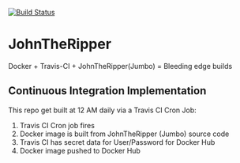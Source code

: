 [![Build Status](https://travis-ci.org/obscuritylabs/JohnTheRipper.svg?branch=master)](https://travis-ci.org/obscuritylabs/JohnTheRipper)
# JohnTheRipper
Docker + Travis-CI + JohnTheRipper(Jumbo) = Bleeding edge builds

## Continuous Integration Implementation 
This repo get built at 12 AM daily via a Travis CI Cron Job:

1) Travis CI Cron job fires
2) Docker image is built from JohnTheRipper (Jumbo) source code 
3) Travis CI has secret data for User/Password for Docker Hub
4) Docker image pushed to Docker Hub

